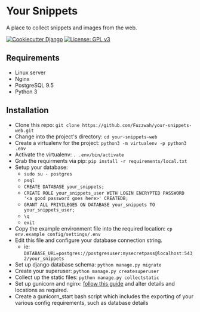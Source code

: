 # Your Snippets

A place to collect snippets and images from the web.

[![Cookiecutter Django](https://img.shields.io/badge/built%20with-Cookiecutter%20Django-ff69b4.svg)](https://github.com/pydanny/cookiecutter-django/)
[![License: GPL v3](https://img.shields.io/badge/License-GPL%20v3-blue.svg)](http://www.gnu.org/licenses/gpl-3.0)

## Requirements

* Linux server
* Nginx
* PostgreSQL 9.5
* Python 3

## Installation

* Clone this repo: `git clone https://github.com/Fuzzwah/your-snippets-web.git`
* Change into the project's directory: `cd your-snippets-web`
* Create a virtualenv for the project: `python3 -m virtualenv -p python3 .env`
* Activate the virtualenv: `. .env/bin/activate`
* Grab the requirments via pip: `pip install -r requirements/local.txt`
* Setup your database:
  * `sudo su - postgres`
  * `psql`
  * `CREATE DATABASE your_snippets;`
  * `CREATE ROLE your_snippets_user WITH LOGIN ENCRYPTED PASSWORD '<a good password goes here>' CREATEDB;`
  * `GRANT ALL PRIVILEGES ON DATABASE your_snippets TO your_snippets_user;`
  * `\q`
  * `exit`
* Copy the example environment file into the required location: `cp env.example config/settings/.env`
* Edit this file and configure your database connection string.
  * ie: `DATABASE_URL=postgres://postgresuser:mysecretpass@localhost:5432/your_snippets
`
* Set up django database schema: `python manage.py migrate`
* Create your superuser: `python manage.py createsuperuser`
* Collect up the static files: `python manage.py collectstatic`
* Set up gunicorn and nginx: [follow this guide](https://www.digitalocean.com/community/tutorials/how-to-set-up-django-with-postgres-nginx-and-gunicorn-on-centos-7#create-a-gunicorn-systemd-service-file) and alter details and locations as required.
* Create a gunicorn_start bash script which includes the exporting of your various config requirements, such as database details

